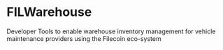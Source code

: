 # FILWarehouse
Developer Tools to enable warehouse inventory management for vehicle maintenance providers using the Filecoin eco-system

